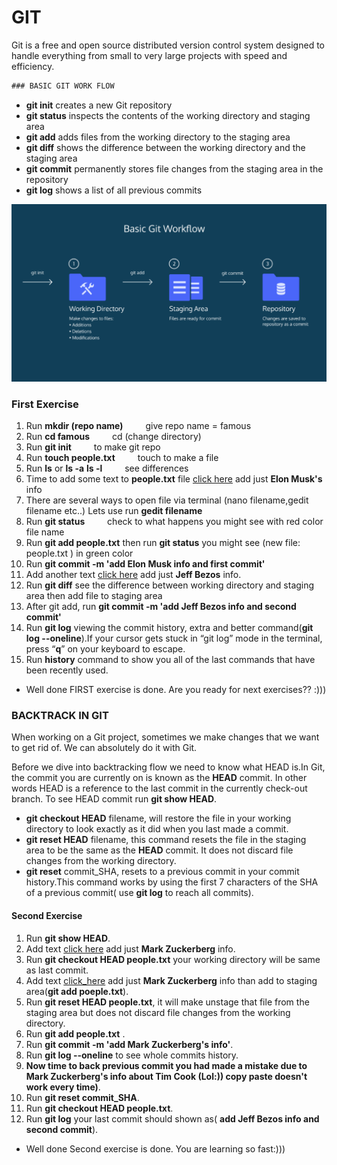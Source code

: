 # GIT

Git is a free and open source distributed version control system designed to handle everything from small to very large projects with speed and efficiency.
```html
### BASIC GIT WORK FLOW 
```
* **git init** creates a new Git repository
* **git status** inspects the contents of the working directory and staging area
* **git add** adds files from the working directory to the staging area
* **git diff** shows the difference between the working directory and the staging area
* **git commit** permanently stores file changes from the staging area in the repository
* **git log** shows a list of all previous commits


![minipic](picture/gitworkflow.png)

### First Exercise

1. Run **mkdir (repo name)**   &emsp;&emsp;  give repo name = famous
2. Run **cd famous**           &emsp;&emsp;     cd (change directory) 
3. Run **git init**            &emsp;&emsp;     to make git repo
4. Run  **touch people.txt**    &emsp;&emsp;    touch to make a file 
5. Run **ls** or **ls -a** **ls -l**    &emsp;&emsp;  see differences
6. Time to add some text to **people.txt** file [click here](mostknown.html) add just **Elon Musk's** info 
7. There are several ways to open file via terminal (nano filename,gedit filename etc..) Lets use run **gedit filename**
8. Run **git status** &emsp;&emsp; check to what happens you might see with red color file name 
9. Run **git add people.txt**  then run **git status** you might see (new file:   people.txt ) in green color 
10. Run **git commit -m 'add Elon Musk info and first commit'**
11. Add another text [click here](mostknown.html.php) add just **Jeff Bezos** info.
12. Run **git diff** see the difference between working directory and staging area then add file to staging area
12. After git add, run **git commit -m 'add Jeff Bezos info and second commit'**
13. Run **git log**  viewing the commit history,  extra and better command(**git log --oneline**).If your cursor gets stuck in “git log” mode in the terminal, press “**q**” on your keyboard to escape.
14. Run **history** command to show you all of the last commands that have been recently used.

* Well done FIRST exercise is done. Are you ready for next exercises?? :)))


### BACKTRACK  IN GIT

When working on a Git project, sometimes we make changes that we want to get rid of. We can absolutely do it with Git.

Before we dive into backtracking flow we need to know what HEAD is.In Git, the commit you are currently on is known as the **HEAD** commit. In other words HEAD is a reference to the last commit in the currently check-out branch.
To see HEAD commit run **git show HEAD**.


* **git checkout HEAD** filename,  will restore the file in your working directory to look exactly as it did when you last made a commit.
* **git reset HEAD** filename, this command resets the file in the staging area to be the same as the **HEAD** commit. It does not discard file changes from the working directory.
* **git reset** commit_SHA, resets to a previous commit in your commit history.This command works by using the first 7 characters of the SHA of a previous commit( use **git log** to reach all commits).

####  Second Exercise

1. Run **git show HEAD**.
2. Add text [click here](mostknown.html) add just **Mark Zuckerberg** info.
3. Run **git checkout HEAD people.txt** your working directory will be same as last commit.
4. Add text [click_here](mostknown.html) add just **Mark Zuckerberg** info than add to staging area(**git add poeple.txt**).
5. Run **git reset HEAD people.txt**, it will make unstage that file from the staging area but does not discard file changes from the working directory.
6. Run **git add people.txt** .
7. Run **git commit -m 'add Mark Zuckerberg's info'**.
8. Run **git log --oneline** to see whole commits history.
9.  **Now time to back previous commit you had made a mistake due to Mark Zuckerberg's info about Tim Cook (Lol:)) copy paste doesn't work every time)**.
10. Run **git reset  commit_SHA**. 
11.  Run **git checkout HEAD people.txt**.
12. Run **git log** your last commit should shown as( **add Jeff Bezos info and second commit**).

* Well done Second exercise is done. You are learning so fast:)))
